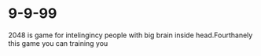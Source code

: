 # 9-9-99
2048 is game for intelingincy people with big brain inside head.Fourthanely this game you can training  you  
